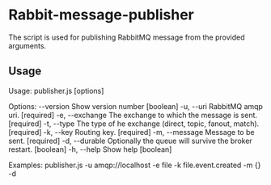 
# Rabbit-message-publisher

The script is used for publishing RabbitMQ message from the provided arguments.


## Usage

Usage: publisher.js [options]

Options:
      --version   Show version number                                       [boolean]
  -u, --uri       RabbitMQ amqp uri.                                        [required]
  -e, --exchange  The exchange to which the message is sent.                [required]
  -t, --type      The type of he exchange (direct, topic, fanout, match).   [required]
  -k, --key       Routing key.                                              [required]
  -m, --message   Message to be sent.                                       [required]
  -d, --durable   Optionally the queue will survive the broker restart.     [boolean]
  -h, --help      Show help                                                 [boolean]

Examples:
  publisher.js -u amqp://localhost -e file -k file.event.created -m {} -d